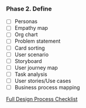 ### Phase 2. Define

- [ ] Personas
- [ ] Empathy map
- [ ] Org chart
- [ ] Problem statement
- [ ] Card sorting
- [ ] User scenario
- [ ] Storyboard
- [ ] User journey map
- [ ] Task analysis
- [ ] User stories/Use cases
- [ ] Business process mapping

[Full Design Process Checklist](https://github.com/axisgroup/design-process/blob/master/Design%20Process%20Checklist.md)
